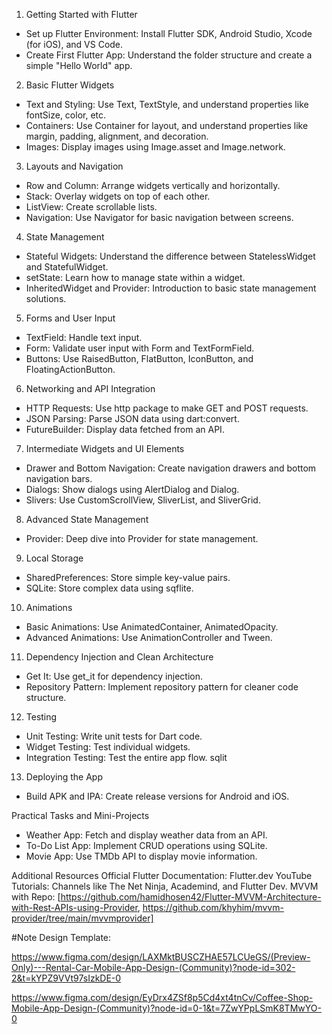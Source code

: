 1. Getting Started with Flutter

- Set up Flutter Environment: Install Flutter SDK, Android Studio, Xcode (for iOS), and VS Code.
- Create First Flutter App: Understand the folder structure and create a simple "Hello World" app.

2. Basic Flutter Widgets

- Text and Styling: Use Text, TextStyle, and understand properties like fontSize, color, etc.
- Containers: Use Container for layout, and understand properties like margin, padding, alignment, and decoration.
- Images: Display images using Image.asset and Image.network.

3. Layouts and Navigation

- Row and Column: Arrange widgets vertically and horizontally.
- Stack: Overlay widgets on top of each other.
- ListView: Create scrollable lists.
- Navigation: Use Navigator for basic navigation between screens.

4. State Management

- Stateful Widgets: Understand the difference between StatelessWidget and StatefulWidget.
- setState: Learn how to manage state within a widget.
- InheritedWidget and Provider: Introduction to basic state management solutions.

5. Forms and User Input

- TextField: Handle text input.
- Form: Validate user input with Form and TextFormField.
- Buttons: Use RaisedButton, FlatButton, IconButton, and FloatingActionButton.

6. Networking and API Integration

- HTTP Requests: Use http package to make GET and POST requests.
- JSON Parsing: Parse JSON data using dart:convert.
- FutureBuilder: Display data fetched from an API.

7. Intermediate Widgets and UI Elements

- Drawer and Bottom Navigation: Create navigation drawers and bottom navigation bars.
- Dialogs: Show dialogs using AlertDialog and Dialog.
- Slivers: Use CustomScrollView, SliverList, and SliverGrid.

8. Advanced State Management

- Provider: Deep dive into Provider for state management.

9. Local Storage

- SharedPreferences: Store simple key-value pairs.
- SQLite: Store complex data using sqflite.

10. Animations

- Basic Animations: Use AnimatedContainer, AnimatedOpacity.
- Advanced Animations: Use AnimationController and Tween.

11. Dependency Injection and Clean Architecture

- Get It: Use get_it for dependency injection.
- Repository Pattern: Implement repository pattern for cleaner code structure.

12. Testing

- Unit Testing: Write unit tests for Dart code.
- Widget Testing: Test individual widgets.
- Integration Testing: Test the entire app flow. sqlit

13. Deploying the App

- Build APK and IPA: Create release versions for Android and iOS.
<!-- - Publishing: Publish the app to Google Play Store and Apple App Store. -->

Practical Tasks and Mini-Projects

- Weather App: Fetch and display weather data from an API.
- To-Do List App: Implement CRUD operations using SQLite.
- Movie App: Use TMDb API to display movie information.

Additional Resources
Official Flutter Documentation: Flutter.dev
YouTube Tutorials: Channels like The Net Ninja, Academind, and Flutter Dev.
MVVM with Repo: [https://github.com/hamidhosen42/Flutter-MVVM-Architecture-with-Rest-APIs-using-Provider, https://github.com/khyhim/mvvm-provider/tree/main/mvvmprovider]

#Note
Design Template:

https://www.figma.com/design/LAXMktBUSCZHAE57LCUeGS/(Preview-Only)---Rental-Car-Mobile-App-Design-(Community)?node-id=302-2&t=kYPZ9VVt97sIzkDE-0

https://www.figma.com/design/EyDrx4ZSf8p5Cd4xt4tnCv/Coffee-Shop-Mobile-App-Design-(Community)?node-id=0-1&t=7ZwYPpLSmK8TMwYO-0
